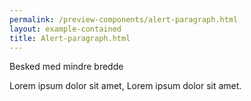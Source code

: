 ```yaml
--- 
permalink: /preview-components/alert-paragraph.html
layout: example-contained 
title: Alert-paragraph.html
---
```

<div class="alert alert-info alert--paragraph">
    <div class="alert-body">
        <p class="alert-heading">Besked med mindre bredde</p>
        <p class="alert-text">Lorem ipsum dolor sit amet, Lorem ipsum dolor
            sit amet.</p>
    </div>
</div>